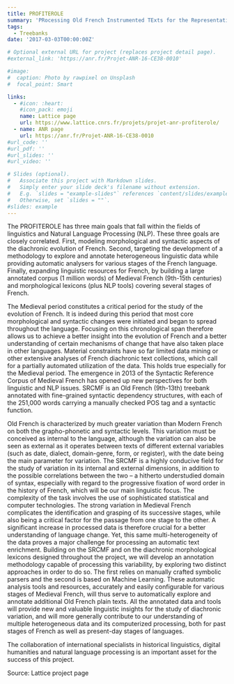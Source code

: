 ```yaml
---
title: PROFITEROLE
summary: 'PRocessing Old French Instrumented TExts for the Representation Of Language Evolution'
tags:
  - Treebanks
date: '2017-03-03T00:00:00Z'

# Optional external URL for project (replaces project detail page).
#external_link: 'https://anr.fr/Projet-ANR-16-CE38-0010'

#image:
#  caption: Photo by rawpixel on Unsplash
#  focal_point: Smart

links:
  - #icon: :heart:
    #icon_pack: emoji
    name: Lattice page
    url: https://www.lattice.cnrs.fr/projets/projet-anr-profiterole/
  - name: ANR page
    url: https://anr.fr/Projet-ANR-16-CE38-0010
#url_code: ''
#url_pdf: ''
#url_slides: ''
#url_video: ''

# Slides (optional).
#   Associate this project with Markdown slides.
#   Simply enter your slide deck's filename without extension.
#   E.g. `slides = "example-slides"` references `content/slides/example-slides.md`.
#   Otherwise, set `slides = ""`.
#slides: example
---
```


The PROFITEROLE has three main goals that fall within the fields of linguistics and Natural Language Processing (NLP). These three goals are closely correlated. First, modeling morphological and syntactic aspects of the diachronic evolution of French. Second, targeting the development of a methodology to explore and annotate heterogeneous linguistic data while providing automatic analysers for various stages of the French language. Finally, expanding linguistic resources for French, by building a large annotated corpus (1 million words) of Medieval French (9th-15th centuries) and morphological lexicons (plus NLP tools) covering several stages of French.

The Medieval period constitutes a critical period for the study of the evolution of French. It is indeed during this period that most core morphological and syntactic changes were initiated and began to spread throughout the language. Focusing on this chronological span therefore allows us to achieve a better insight into the evolution of French and a better understanding of certain mechanisms of change that have also taken place in other languages. Material constraints have so far limited data mining or other extensive analyses of French diachronic text collections, which call for a partially automated utilization of the data. This holds true especially for the Medieval period. The emergence in 2013 of the Syntactic Reference Corpus of Medieval French has opened up new perspectives for both linguistic and NLP issues. SRCMF is an Old French (9th-13th) treebank annotated with fine-grained syntactic dependency structures, with each of the 251,000 words carrying a manually checked POS tag and a syntactic function.

Old French is characterized by much greater variation than Modern French on both the grapho-phonetic and syntactic levels. This variation must be conceived as internal to the language, although the variation can also be seen as external as it operates between texts of different external variables (such as date, dialect, domain-genre, form, or register), with the date being the main parameter for variation. The SRCMF is a highly conducive field for the study of variation in its internal and external dimensions, in addition to the possible correlations between the two – a hitherto understudied domain of syntax, especially with regard to the progressive fixation of word order in the history of French, which will be our main linguistic focus. The complexity of the task involves the use of sophisticated statistical and computer technologies. The strong variation in Medieval French complicates the identification and grasping of its successive stages, while also being a critical factor for the passage from one stage to the other. A significant increase in processed data is therefore crucial for a better understanding of language change. Yet, this same multi-heterogeneity of the data proves a major challenge for processing an automatic text enrichment.
Building on the SRCMF and on the diachronic morphological lexicons designed throughout the project, we will develop an annotation methodology capable of processing this variability, by exploring two distinct approaches in order to do so. The first relies on manually crafted symbolic parsers and the second is based on Machine Learning. These automatic analysis tools and resources, accurately and easily configurable for various stages of Medieval French, will thus serve to automatically explore and annotate additional Old French plain texts. All the annotated data and tools will provide new and valuable linguistic insights for the study of diachronic variation, and will more generally contribute to our understanding of multiple heterogeneous data and its computerized processing, both for past stages of French as well as present-day stages of languages.

The collaboration of international specialists in historical linguistics, digital humanities and natural language processing is an important asset for the success of this project.

Source: Lattice project page